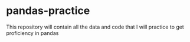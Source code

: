 # pandas-practice
This repository will contain all the data and code that I will practice to get proficiency in pandas
